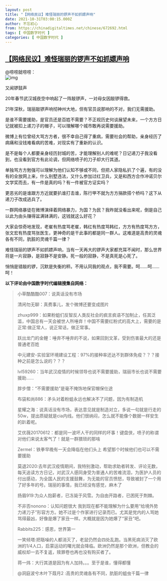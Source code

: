 ```yaml
---
layout: post
title: "【网络民议】难怪瑞丽的锣声不如抓嫖声响"
date: 2021-10-31T03:00:15.000Z
author: 不忘初心
from: https://chinadigitaltimes.net/chinese/672692.html
tags: [ 中国数字时代 ]
categories: [ 中国数字时代 ]
---
```

<!--1635649215000-->
[【网络民议】难怪瑞丽的锣声不如抓嫖声响](https://chinadigitaltimes.net/chinese/672692.html)
------

<div>
<p>@唠唠就唠唠：<br /><img src="https://chinadigitaltimes.net/chinese/files/2021/10/post-672692-617d2c4db73a3." alt="img" /></p><p>又闻锣鼓声</p><p>20年春节武汉城夜空中响起了一阵敲锣声，一对母女因敲锣得救。</p><p>21年深秋，瑞丽敲锣声响彻神州大地，但有官员说那响的不对，我们无需援助。</p><p>是谁不需要援助，是官员还是百姓不需要？不正视历史何谈展望未来，一个方方日记就被扣上递刀子的帽子，可以理解哪个城市敢再说需要援助。</p><p>微博上有位曾经大骂方方者，很不幸自己得了重病，需要社会的帮助，亲身经历了病痛和没钱难看病的苦难，对现实有了重新的认识。</p><p>是不是每个人都要亲身经历封城的苦，才能理解别人的难呢？日记递刀子我没看到，也没看到官方有此论调，但网络喷子的刀子却大行其道。</p><p>单独骂方方勉强可以理解为他们认知不够或不同，但把人家隐私扒了个遍，有的没有的全放网上来，什么别墅违法，又什么参加过红卫兵，又是和西方合作冲诺贝尔文学奖而去，有一件是真的吗？有一件被官方证实吗？</p><p>更恶劣的是谁跟方方近就要扒谁打击谁，陈行甲不就为方方捐款搭个桥吗？这下从递刀子改成逃兵了。</p><p>一群网络暴徒在微博演绎着网络暴力，为国？为民？我昨就没看出来呢，倒是自己以此为由头赚得盆满钵满的，这钱就这么好花？</p><p>大家会惊奇地发现，老崔有热度骂老崔，韩红有热度骂韩红，方方有热度骂方方，张文宏有热度骂张医生，更神奇的是干此事的都是同一群人。这难道是高贵的灵魂各有不同，肮脏的灵魂千篇一律？</p><p>难怪瑞丽的锣声不如抓嫖声响，当有一天再大的锣声大家都充耳不闻时，那么世界将是一片寂静，是寂静不是安静。死一般的寂静，不是真死是心死了。</p><p>悄悄是错敲的锣，沉默是失衡的秤。不用认同我的观点，我不需要。呵……呵……呵！</p><p><strong>以下评论由中国数字时代编辑搜集自网络：</strong></p><blockquote><p>小草酷酷酷007：说真话没有市场</p><p>清闲勿无聊：真费事儿，发个微博还要变成图片</p><p>zhuxp999：如果粉蛆们反智反人类反社会的疯言疯语不加制止，任其泛滥，中国总有一天会被世人所唾弃！中国不需要红粉式的高大上，需要的是正常:做正常人，说正常话，做正常事。</p><p>跃出龙门的金鲤：唾弃不唾弃的不说，如果回到文革，受到伤害最大的还是普通老百姓</p><p>中元建安-实验室环境建设工程：97%的接种率还达不到群体免疫？？？接种之前是怎么说的？？？</p><p>lvl59260：当年武汉疫情的时候领导也说不需要援助，瑞丽市长也说不需要援助……</p><p>胖步僧：“不需要援助”是毫不掩饰地保官帽保仕途</p><p>布袋和尚886：矛头对着粉蛆永远也解决不了问题，因为有制造机</p><p>星耀之海：说真话没有市场，表达意见就是制造对立，多说一句就是行走的50w，提出质疑就是cia内线。他们很纳闷，怎么就不能像个数据一样安生的趴着呢。</p><p>艾优薇20170612：都是同一波坏人干的同样的坏事！键盘侠，喷子的称谓对他们来说太客气了！就是一群猥琐的那啥</p><p>Zermel：铁拳早晚有一天会降临在他们头上 希望那个时候他们也可以不需要援助</p><p>莫退2020:去年武汉疫情期间，我特别激动，帮助求助者转发、评论无数，每天追读方方日记，对武汉人感同身受为普通人的苦难流泪，为医护人员的付出感动，为全国人民的支援鼓舞，为无能的官员愤怒，导致被封了一个用了好多年的号。瑞丽的事情，我已经没有感觉，麻木了</p><p>扬眉919:为众人抱薪者，已冻毙于风雪。为自由开路者，已困死于荆棘。</p><p>不非否nonono：认知问题很大 我到现在都不能理解为什么要用“给境外势力递刀子”形容方方。她不过是个作家进行记录而已。尤其是党内的人骂她骂得最凶，好像是爆了家丑一样。大概就是因为她爆了“家丑”吧。</p><p>Rabbits225：感恩，世界第一</p><p>一笑倾塔:把聒噪的人都消灭了，老鼠仍然会四处乱跑。当黑死病消灭了欧洲的1/4人口，启蒙运动的曙光就会降临。欧洲仍然是那个欧洲，但教会的威权却一去不复返，赎罪卷也再也没有购买者了。</p><p>蒋一炜：大行其道是因为有人加持。。。至于是谁，懂得都懂</p><p>@洞庭波兮木叶下葭月2 :高贵的灵魂各有不同，肮脏的蛆虫千篇一律</p></blockquote>
</div>
